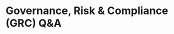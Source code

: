 # Governance, Risk & Compliance (GRC) Q&A

<!-- This section contains interview questions and answers for Governance, Risk, and Compliance -->

<!-- Questions will be added here -->
